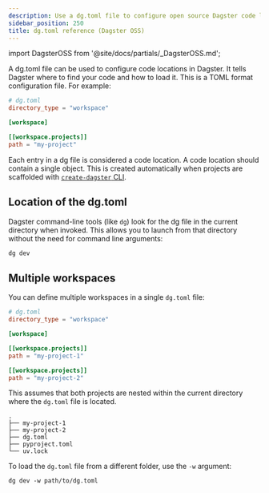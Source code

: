 ```yaml
---
description: Use a dg.toml file to configure open source Dagster code locations.
sidebar_position: 250
title: dg.toml reference (Dagster OSS)
---
```


import DagsterOSS from '@site/docs/partials/\_DagsterOSS.md';

<DagsterOSS />

A dg.toml file can be used to configure code locations in Dagster. It tells Dagster where to find your code and how to load it. This is a TOML format configuration file. For example:

```toml
# dg.toml
directory_type = "workspace"

[workspace]

[[workspace.projects]]
path = "my-project"
```

Each entry in a dg file is considered a code location. A code location should contain a single <PyObject section="definitions" module="dagster" object="Definitions" /> object. This is created automatically when projects are scaffolded with [`create-dagster` CLI](/guides/build/projects/creating-a-new-project).

## Location of the dg.toml

Dagster command-line tools (like `dg`) look for the dg file in the current directory when invoked. This allows you to launch from that directory without the need for command line arguments:

```bash
dg dev
```

## Multiple workspaces

You can define multiple workspaces in a single `dg.toml` file:

```toml
# dg.toml
directory_type = "workspace"

[workspace]

[[workspace.projects]]
path = "my-project-1"

[[workspace.projects]]
path = "my-project-2"
```

This assumes that both projects are nested within the current directory where the `dg.toml` file is located.

```
.
├── my-project-1
├── my-project-2
├── dg.toml
├── pyproject.toml
└── uv.lock
```

To load the `dg.toml` file from a different folder, use the `-w` argument:

```shell
dg dev -w path/to/dg.toml
```
